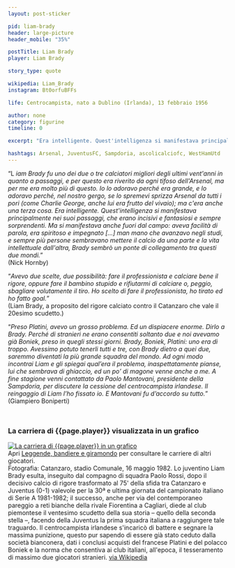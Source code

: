 ```yaml
---
layout: post-sticker

pid: liam-brady
header: large-picture
header_mobile: "35%"

postTitle: Liam Brady
player: Liam Brady

story_type: quote

wikipedia: Liam_Brady
instagram: Bt0orfuBFFs

life: Centrocampista, nato a Dublino (Irlanda), 13 febbraio 1956

author: none
category: figurine
timeline: 0

excerpt: "Era intelligente. Quest'intelligenza si manifestava principalmente nei suoi passaggi, che erano incisivi e fantasiosi e sempre sorprendenti... (Nick Hornby)"

hashtags: Arsenal, JuventusFC, Sampdoria, ascolicalciofc, WestHamUtd
---
```

“L _iam Brady fu uno dei due o tre calciatori migliori degli ultimi vent'anni in quanto a passaggi, e per questo era riverito da ogni tifoso dell'Arsenal, ma per me era molto più di questo. Io lo adoravo perché era grande, e lo adoravo perché, nel nostro gergo, se lo spremevi sprizza Arsenal da tutti i pori (come Charlie George, anche lui era frutto del vivaio); ma c'era anche una terza cosa. Era intelligente. Quest'intelligenza si manifestava principalmente nei suoi passaggi, che erano incisivi e fantasiosi e sempre sorprendenti. Ma si manifestava anche fuori dal campo: aveva facilità di parola, era spiritoso e impegnato [...] man mano che avanzavo negli studi, e sempre più persone sembravano mettere il calcio da una parte e la vita intellettuale dall'altra, Brady sembrò un ponte di collegamento tra questi due mondi._”  
(Nick Hornby)

“_Avevo due scelte, due possibilità: fare il professionista e calciare bene il rigore, oppure fare il bambino stupido e rifiutarmi di calciare o, peggio, sbagliare volutamente il tiro. Ho scelto di fare il professionista, ho tirato ed ho fatto goal._”  
(Liam Brady, a proposito del rigore calciato contro il Catanzaro che vale il 20esimo scudetto.)

“_Preso Platini, avevo un grosso problema. Ed un dispiacere enorme. Dirlo a Brady. Perché di stranieri ne erano consentiti soltanto due e noi avevamo già Boniek, preso in quegli stessi giorni. Brady, Boniek, Platini: uno era di troppo. Avessimo potuto tenerli tutti e tre, con Brady dietro a quei due, saremmo diventati la più grande squadra del mondo. Ad ogni modo incontrai Liam e gli spiegai qual’era il problema, inaspettatamente pianse, lui che sembrava di ghiaccio, ed un po’ di magone venne anche a me. A fine stagione venni contattato da Paolo Mantovani, presidente della Sampdoria, per discutere la cessione del centrocampista irlandese. Il reingaggio di Liam l’ho fissato io. E Mantovani fu d’accordo su tutto._”  
(Giampiero Boniperti)

<div style="margin-top: 50px;">
<h3>La carriera di {{page.player}} visualizzata in un grafico</h3>
<a href="/leggende-bandiere-e-giramondo" title="La carriera di {{page.player}} visualizzata in un grafico"><img class="responsive-img w100 border" src="{{site.baseurl}}/assets/pics/careers/{{page.pid}}.png" alt="La carriera di {{page.player}} in un grafico"/></a>
</div>
Apri <a href="/leggende-bandiere-e-giramondo" title="La carriera di {{page.player}} visualizzata in un grafico">Leggende, bandiere e giramondo</a> per consultare le carriere di altri giocatori.

<div class="post-disclaimer">Fotografia: Catanzaro, stadio Comunale, 16 maggio 1982. Lo juventino Liam Brady esulta, inseguito dal compagno di squadra Paolo Rossi, dopo il decisivo calcio di rigore trasformato al 75' della sfida tra Catanzaro e Juventus (0-1) valevole per la 30ª e ultima giornata del campionato italiano di Serie A 1981-1982; il successo, anche per via del contemporaneo pareggio a reti bianche della rivale Fiorentina a Cagliari, diede al club piemontese il ventesimo scudetto della sua storia – quello della seconda stella –, facendo della Juventus la prima squadra italiana a raggiungere tale traguardo. Il centrocampista irlandese s'incaricò di battere e segnare la massima punizione, questo pur sapendo di essere già stato ceduto dalla società bianconera, dati i conclusi acquisti del francese Platini e del polacco Boniek e la norma che consentiva ai club italiani, all'epoca, il tesseramento di massimo due giocatori stranieri. <a href="https://it.wikipedia.org/wiki/File:Serie_A_1981-82_-_Catanzaro_vs_Juventus_-_Liam_Brady_e_Paolo_Rossi.jpg" target="_blank">via Wikipedia</a>
</div>
